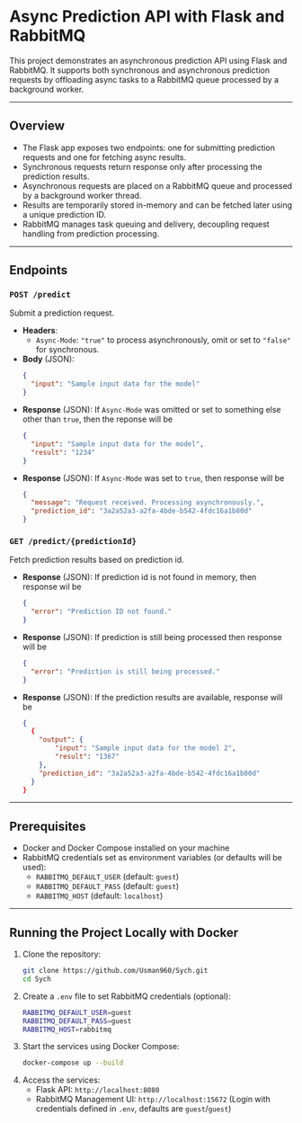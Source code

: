 # Async Prediction API with Flask and RabbitMQ

This project demonstrates an asynchronous prediction API using Flask and RabbitMQ. It supports both synchronous and asynchronous prediction requests by offloading async tasks to a RabbitMQ queue processed by a background worker.

---

## Overview

- The Flask app exposes two endpoints: one for submitting prediction requests and one for fetching async results.
- Synchronous requests return response only after processing the prediction results.
- Asynchronous requests are placed on a RabbitMQ queue and processed by a background worker thread.
- Results are temporarily stored in-memory and can be fetched later using a unique prediction ID.
- RabbitMQ manages task queuing and delivery, decoupling request handling from prediction processing.

---

## Endpoints

### `POST /predict`

Submit a prediction request.

- **Headers**:
  - `Async-Mode`: `"true"` to process asynchronously, omit or set to `"false"` for synchronous.
- **Body** (JSON):
  ```json
  {
    "input": "Sample input data for the model"
  }
- **Response** (JSON): If `Async-Mode` was omitted or set to something else other than `true`, then the reponse will be
  ```json
  {
    "input": "Sample input data for the model",
    "result": "1234"
  }
- **Response** (JSON): If `Async-Mode` was set to `true`, then response will be
  ```json
  {
    "message": "Request received. Processing asynchronously.",
    "prediction_id": "3a2a52a3-a2fa-4bde-b542-4fdc16a1b80d"
  }

### `GET /predict/{predictionId}`

Fetch prediction results based on prediction id.

- **Response** (JSON): If prediction id is not found in memory, then response wil be
  ```json
  {
    "error": "Prediction ID not found."
  }
- **Response** (JSON): If prediction is still being processed then response will be
  ```json
  {
    "error": "Prediction is still being processed."
  }
- **Response** (JSON): If the prediction results are available, response will be
  ```json
  {
    {
      "output": {
          "input": "Sample input data for the model 2",
          "result": "1367"
      },
      "prediction_id": "3a2a52a3-a2fa-4bde-b542-4fdc16a1b80d"
    }
  }

---

## Prerequisites
- Docker and Docker Compose installed on your machine
- RabbitMQ credentials set as environment variables (or defaults will be used):
  - `RABBITMQ_DEFAULT_USER` (default: `guest`)
  - `RABBITMQ_DEFAULT_PASS` (default: `guest`)
  - `RABBITMQ_HOST` (default: `localhost`)

---

## Running the Project Locally with Docker
1. Clone the repository:
   ```bash
   git clone https://github.com/Usman960/Sych.git
   cd Sych
2. Create a `.env` file to set RabbitMQ credentials (optional):
   ```bash
   RABBITMQ_DEFAULT_USER=guest
   RABBITMQ_DEFAULT_PASS=guest
   RABBITMQ_HOST=rabbitmq
3. Start the services using Docker Compose:
   ```bash
   docker-compose up --build
4. Access the services:
   - Flask API: `http://localhost:8080`
   - RabbitMQ Management UI: `http://localhost:15672`
     (Login with credentials defined in `.env`, defaults are `guest`/`guest`)

